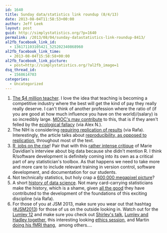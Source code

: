 ```yaml
---
id: 1640
title: Sunday data/statistics link roundup (8/4/13)
date: 2013-08-04T11:58:53+00:00
author: Jeff Leek
layout: post
guid: http://simplystatistics.org/?p=1640
permalink: /2013/08/04/sunday-datastatistics-link-roundup-8413/
al2fb_facebook_link_id:
  - 136171103105421_525202340868960
al2fb_facebook_link_time:
  - 2013-08-04T15:58:58+00:00
al2fb_facebook_link_picture:
  - post=http://simplystatistics.org/?al2fb_image=1
dsq_thread_id:
  - 1568614703
categories:
  - Uncategorized
---
```

  1. [The $4 million teacher](http://m.us.wsj.com/articles/a/SB10001424127887324635904578639780253571520?mg=reno64-wsj). I love the idea that teaching is becoming a competitive industry where the best will get the kind of pay they really really deserve. I can't think of another profession where the ratio of (if you are good at how much influence you have on the world)/(salary) is so incredibly large. [MOOC's may contribute](http://marginalrevolution.com/marginalrevolution/2013/08/competition-in-higher-education-continues-to-grow.html) to this, that is if they aren't felled by the [ecological fallacy](http://simplystatistics.org/2013/07/19/the-failure-of-moocs-and-the-ecological-fallacy/) (via Alex N.).
  2. The NIH is considering [requiring replication of results](http://www.nature.com/news/nih-mulls-rules-for-validating-key-results-1.13469) (via Rafa). Interestingly, the article talks about [reproducibility, as opposed to replication](http://simplystatistics.org/2012/04/18/replication-psychology-and-big-science/), throughout most of the text.
  3. [R  jobs on the rise](http://www.r-bloggers.com/demand-for-r-jobs-on-the-rise-while-sas-jobs-decline/)! Pair that with this [rather intense critique](http://www.r-bloggers.com/statisticians-an-endangered-species/?utm_source=feedburner&utm_medium=feed&utm_campaign=Feed:+RBloggers+%28R+bloggers%29) of Marie Davidian's interview about big data because she didn't mention R. I think R/software development is definitely coming into its own as a critical part of any statistician's toolbox. As that happens we need to take more and more care to include relevant training in version control, software development, and documentation for our students.
  4. Not technically statistics, but holy crap a [600,000 megapixel picture](http://www.oddly-even.com/2013/07/31/the-largest-photo-ever-taken-of-tokyo-is-zoomable-and-it-is-glorious/)?
  5. A short [history of data science](http://www.forbes.com/sites/gilpress/2013/05/28/a-very-short-history-of-data-science/2/). Not many card-carrying statisticians make the history, which is a shame, given [all the good](http://www.huffingtonpost.com/american-statistical-association/statistical-thinking-the-bedrock-of-data-science_b_3651121.html) they have contributed to the development of the foundations of this exciting discipline (via Rafa).
  6. For those of you at JSM 2013, make sure you wear out that hashtag ([#JSM2013](https://twitter.com/search?q=%23jsm2013&src=typd)) for those of us on the outside looking in. Watch out for the [Lumley 12](http://notstatschat.tumblr.com/post/57329870050/some-failure-modes-of-statistics-research-talks) and make sure you check out [Shirley's talk](http://www.amstat.org/meetings/jsm/2013/onlineprogram/ActivityDetails.cfm?SessionID=208498), [Lumley and Hadley together](http://www.amstat.org/meetings/jsm/2013/onlineprogram/ActivityDetails.cfm?SessionID=208765), this interesting looking [ethics session](http://www.amstat.org/meetings/jsm/2013/onlineprogram/ActivityDetails.cfm?SessionID=208599), and Martin [doing his fMRI thang](http://www.amstat.org/meetings/jsm/2013/onlineprogram/ActivityDetails.cfm?SessionID=208786),  among others....